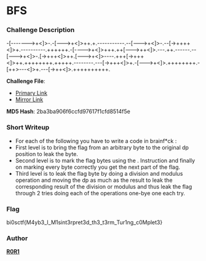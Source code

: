 # BFS

### Challenge Description

-[------->+<]>-.-[--->+<]>++.+.-----------.--[--->+<]>-.--[->++++<]>+.----------.++++++.-[---->+<]>+++.++[--->++<]>.---.++.------.--[--->+<]>-.[->+++<]>++.[--->+<]>----.+++[->+++<]>++.++++++++.+++++.--------.---[->+++<]>+.-[--->+<]>.++++++++.-[++>---<]>+.---[->++<]>.++++++++++.

**Challenge File**:
+ [Primary Link](https://drive.google.com/file/d/1ezrfqxKfrq3LtOpZi4b7_vauXcnfUbJh/view?usp=sharing)
+ [Mirror Link](https://1drv.ms/u/s!AlEp2QnTDJwM603AbtNMhWkoAlUt?e=4l5TdS)

**MD5 Hash**: 2ba3ba906f6ccfd97617f1cfd8514f5e

### Short Writeup

+ For each of the following you have to write a code in brainf*ck :
+ First level is to bring the flag from an arbitrary byte to the original dp position to leak the byte.
+ Second level is to mark the flag bytes using the . Instruction and finally on marking every byte correctly you get the next part of the flag.
+ Third level is to leak the flag byte by doing a division and modulus operation and moving the dp as much as the result to leak the corresponding result of the division or modulus and thus leak the flag through 2 tries doing each of the operations one-bye one each try.

### Flag

bi0sctf{M4yb3_I_M1sint3rpret3d_th3_t3rm_Tur1ng_c0Mplet3}

### Author

**[R0R1](https://twitter.com/adudewhodr23891)**
